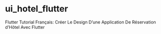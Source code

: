 # ui_hotel_flutter
Flutter Tutorial Français: Créer Le Design D’une Application De Réservation d’Hôtel Avec Flutter
